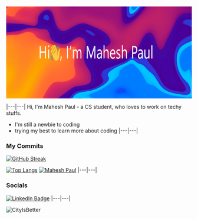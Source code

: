 <a target="blank"><img align="center" src="profilebanner.png" height="250" /></a>

|---|---|
Hi, I'm Mahesh Paul - a CS student, who loves to work on techy stuffs.

- I'm still a newbie to coding
- trying my best to learn more about coding
|---|---|
### My Commits
[![GitHub Streak](https://github-readme-streak-stats.herokuapp.com?user=CityIsBetter&theme=tokyonight&mode=weekly&background=000000C6)](https://github.com/CityIsBetter)

[![Top Langs](https://github-readme-stats.vercel.app/api/top-langs/?username=CityIsBetter&layout=compact&theme=dark)](https://github.com/CityIsBetter)
[![Mahesh Paul](https://github-readme-activity-graph.cyclic.app/graph?username=CityIsBetter&bg_color=151515&color=c1c0c1&line=ffffff&point=403d3d&area=true&hide_border=true)](https://github.com/ashutosh00710/github-readme-activity-graph)
|---|---|
### Socials

[![LinkedIn Badge](https://img.shields.io/badge/LinkedIn-Profile-informational?style=flat&logo=linkedin&logoColor=white&color=0D76A8)]([https://www.linkedin.com/in/mahesh-paul/](https://www.linkedin.com/in/mahesh-paul/))
|---|---|
<p align="left"><img src="https://komarev.com/ghpvc/?username=CityIsBetter&color=grey" alt="CityIsBetter"/></p>
